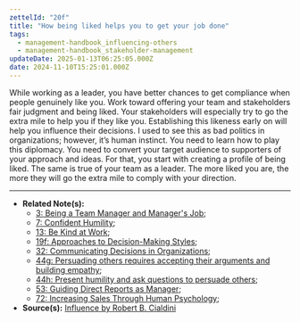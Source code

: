 ```yaml
---
zettelId: "20f"
title: "How being liked helps you to get your job done"
tags:
  - management-handbook_influencing-others
  - management-handbook_stakeholder-management
updateDate: 2025-01-13T06:25:05.000Z
date: 2024-11-10T15:25:01.000Z
---
```


While working as a leader, you have better chances to get compliance when people genuinely like you. Work toward offering your team and stakeholders fair judgment and being liked. Your stakeholders will especially try to go the extra mile to help you if they like you. Establishing this likeness early on will help you influence their decisions. I used to see this as bad politics in organizations; however, it’s human instinct. You need to learn how to play this diplomacy. You need to convert your target audience to supporters of your approach and ideas. For that, you start with creating a profile of being liked.
The same is true of your team as a leader. The more liked you are, the more they will go the extra mile to comply with your direction.

---

- **Related Note(s):**
  - [3: Being a Team Manager and Manager's Job](/notes/3/);
  - [7: Confident Humility](/notes/7/);
  - [13: Be Kind at Work](/notes/13/);
  - [19f: Approaches to Decision-Making Styles](/notes/19f/);
  - [32: Communicating Decisions in Organizations](/notes/32/);
  - [44g: Persuading others requires accepting their arguments and building empathy](/notes/44g/);
  - [44h: Present humility and ask questions to persuade others](/notes/44h/);
  - [53: Guiding Direct Reports as Manager](/notes/53/);
  - [72: Increasing Sales Through Human Psychology](/notes/72/);
- **Source(s):** [Influence by Robert B. Cialdini](/books/influence-book-review-summary-and-notes/)
